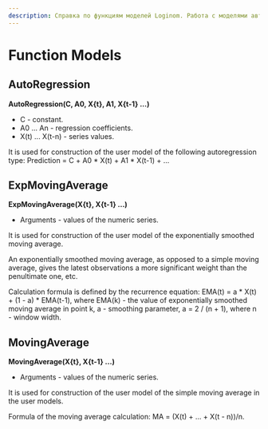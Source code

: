 ```yaml
---
description: Справка по функциям моделей Loginom. Работа с моделями авторегрессии - AutoRegression,  экспоненциально сглаженного скользящего среднего - ExpMovingAverage, простого скользящего среднего - MovingAverage. Описание функций и используемых аргументов.
---
```

# Function Models

## AutoRegression

**AutoRegression(C, A0, X{t}, A1, X{t-1} ...)**

* C - constant.
* A0 ... An - regression coefficients.
* X(t) ... X(t-n) - series values.

It is used for construction of the user model of the following autoregression type:
Prediction = С + A0 * X(t) + A1 * X(t-1) + ...

## ExpMovingAverage

**ExpMovingAverage(X{t}, X{t-1} ...)**

* Arguments - values of the numeric series.

It is used for construction of the user model of the exponentially smoothed moving average.

An exponentially smoothed moving average, as opposed to a simple moving average, gives the latest observations a more significant weight than the penultimate one, etc.

Calculation formula is defined by the recurrence equation: EMA(t) = a * X(t) + (1 - a) * EMA(t-1), where EMA(k) - the value of exponentially smoothed moving average in point k, a - smoothing parameter, a = 2 / (n + 1), where n - window width.

## MovingAverage

**MovingAverage(X{t}, X{t-1} ...)**

* Arguments - values of the numeric series.

It is used for construction of the user model of the simple moving average in the user models.

Formula of the moving average calculation:
MA = (X(t) + ... + X(t - n))/n.
